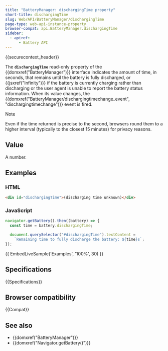 ```yaml
---
title: "BatteryManager: dischargingTime property"
short-title: dischargingTime
slug: Web/API/BatteryManager/dischargingTime
page-type: web-api-instance-property
browser-compat: api.BatteryManager.dischargingTime
sidebar:
  - apiref:
      - Battery API
---
```


{{securecontext_header}}

The **`dischargingTime`** read-only property of the {{domxref("BatteryManager")}} interface indicates the amount of time, in seconds, that remains until the battery is fully discharged,
or {{jsxref("Infinity")}} if the battery is currently charging rather than discharging or the user agent is unable to report the battery status information.
When its value changes, the {{domxref("BatteryManager/dischargingtimechange_event", "dischargingtimechange")}} event is fired.

> [!NOTE]
> Even if the time returned is precise to the second, browsers round them to a higher
> interval (typically to the closest 15 minutes) for privacy reasons.

## Value

A number.

## Examples

### HTML

```html
<div id="dischargingTime">(discharging time unknown)</div>
```

### JavaScript

```js
navigator.getBattery().then((battery) => {
  const time = battery.dischargingTime;

  document.querySelector("#dischargingTime").textContent =
    `Remaining time to fully discharge the battery: ${time}s`;
});
```

{{ EmbedLiveSample('Examples', '100%', 30) }}

## Specifications

{{Specifications}}

## Browser compatibility

{{Compat}}

## See also

- {{domxref("BatteryManager")}}
- {{domxref("Navigator.getBattery()")}}
